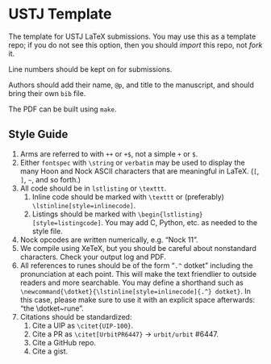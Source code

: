 # USTJ Template

The template for USTJ LaTeX submissions.  You may use this as a template repo; if you do not see this option, then you should *import* this repo, not *fork* it.

Line numbers should be kept on for submissions.

Authors should add their name, `@p`, and title to the manuscript, and should bring their own `bib` file.

The PDF can be built using `make`.

##  Style Guide

1. Arms are referred to with `++` or `+$`, not a simple `+` or `$`.
2. Either `fontspec` with `\string` or `verbatim` may be used to display the many Hoon and Nock ASCII characters that are meaningful in LaTeX.  (`[`, `]`, `~`, and so forth.)
3. All code should be in `lstlisting` or `\texttt`.
    1. Inline code should be marked with `\texttt` or (preferably) `\lstinline[style=inlinecode]`.
    2. Listings should be marked with `\begin{lstlisting}[style=listingcode]`.  You may add C, Python, etc. as needed to the style file.
4. Nock opcodes are written numerically, e.g. “Nock 11”.
5. We compile using XeTeX, but you should be careful about nonstandard characters.  Check your output log and PDF.
6. All references to runes should be of the form “`.^` dotket” including the pronunciation at each point.  This will make the text friendlier to outside readers and more searchable.  You may define a shorthand such as `\newcommand{\dotket}{\lstinline[style=inlinecode]{.^} dotket}`.  In this case, please make sure to use it with an explicit space afterwards:  “the \dotket~rune”.
7. Citations should be standardized:
    1. Cite a UIP as `\citet{UIP-100}`.
    2. Cite a PR as `\citet[UrbitPR6447}` → `urbit/urbit` #6447.
    3. Cite a GitHub repo.
    4. Cite a gist.
